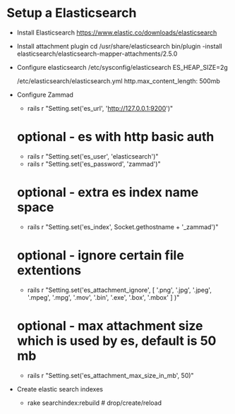 # Setup a Elasticsearch

* Install Elasticsearch
  https://www.elastic.co/downloads/elasticsearch

* Install attachment plugin
  cd /usr/share/elasticsearch
  bin/plugin -install elasticsearch/elasticsearch-mapper-attachments/2.5.0

* Configure elasticsearch
  /etc/sysconfig/elasticsearch
  ES_HEAP_SIZE=2g

  /etc/elasticsearch/elasticsearch.yml
  http.max_content_length: 500mb

* Configure Zammad

  * rails r "Setting.set('es_url', 'http://127.0.0.1:9200')"

  # optional - es with http basic auth
  * rails r "Setting.set('es_user', 'elasticsearch')"
  * rails r "Setting.set('es_password', 'zammad')"

  # optional - extra es index name space
  * rails r "Setting.set('es_index', Socket.gethostname + '_zammad')"

  # optional - ignore certain file extentions
  * rails r "Setting.set('es_attachment_ignore', [ '.png', '.jpg', '.jpeg', '.mpeg', '.mpg', '.mov', '.bin', '.exe', '.box', '.mbox' ] )"

  # optional - max attachment size which is used by es, default is 50 mb
  * rails r "Setting.set('es_attachment_max_size_in_mb', 50)"


* Create elastic search indexes
  * rake searchindex:rebuild # drop/create/reload

